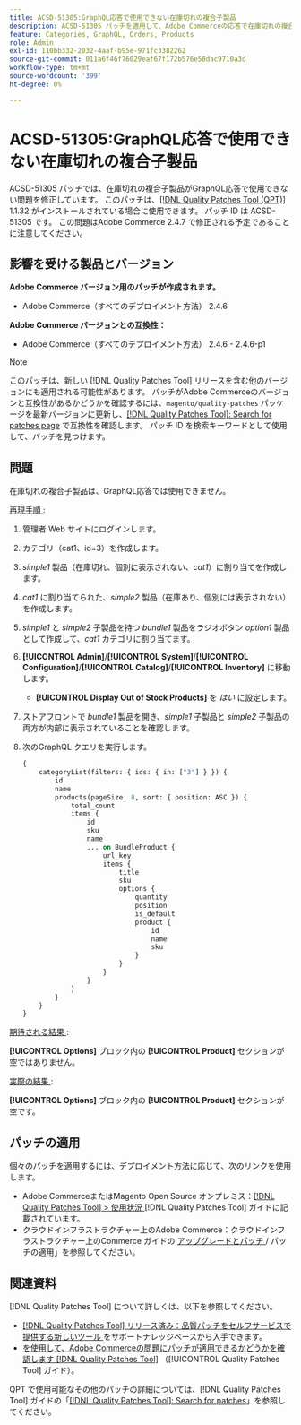 ```yaml
---
title: ACSD-51305:GraphQL応答で使用できない在庫切れの複合子製品
description: ACSD-51305 パッチを適用して、Adobe Commerceの応答で在庫切れの複合子製品を使用できないGraphQLの問題を修正してください。
feature: Categories, GraphQL, Orders, Products
role: Admin
exl-id: 110bb332-2032-4aaf-b95e-971fc3382262
source-git-commit: 011a6f46f76029eaf67f172b576e58dac9710a3d
workflow-type: tm+mt
source-wordcount: '399'
ht-degree: 0%

---
```


# ACSD-51305:GraphQL応答で使用できない在庫切れの複合子製品

ACSD-51305 パッチでは、在庫切れの複合子製品がGraphQL応答で使用できない問題を修正しています。 このパッチは、[[!DNL Quality Patches Tool (QPT)]](https://experienceleague.adobe.com/en/docs/commerce-operations/tools/quality-patches-tool/quality-patches-tool-to-self-serve-quality-patches) 1.1.32 がインストールされている場合に使用できます。 パッチ ID は ACSD-51305 です。 この問題はAdobe Commerce 2.4.7 で修正される予定であることに注意してください。

## 影響を受ける製品とバージョン

**Adobe Commerce バージョン用のパッチが作成されます。**

* Adobe Commerce（すべてのデプロイメント方法） 2.4.6

**Adobe Commerce バージョンとの互換性：**

* Adobe Commerce（すべてのデプロイメント方法） 2.4.6 - 2.4.6-p1

>[!NOTE]
>
>このパッチは、新しい [!DNL Quality Patches Tool] リリースを含む他のバージョンにも適用される可能性があります。 パッチがAdobe Commerceのバージョンと互換性があるかどうかを確認するには、`magento/quality-patches` パッケージを最新バージョンに更新し、[[!DNL Quality Patches Tool]: Search for patches page](https://experienceleague.adobe.com/tools/commerce-quality-patches/index.html) で互換性を確認します。 パッチ ID を検索キーワードとして使用して、パッチを見つけます。

## 問題

在庫切れの複合子製品は、GraphQL応答では使用できません。

<u> 再現手順 </u>:

1. 管理者 Web サイトにログインします。
1. カテゴリ（cat1、id=3）を作成します。
1. *simple1* 製品（在庫切れ、個別に表示されない、*cat1*）に割り当てを作成します。
1. *cat1* に割り当てられた、*simple2* 製品（在庫あり、個別には表示されない）を作成します。
1. *simple1* と *simple2* 子製品を持つ *bundle1* 製品をラジオボタン *option1* 製品として作成して、*cat1* カテゴリに割り当てます。
1. **[!UICONTROL Admin]**/**[!UICONTROL System]**/**[!UICONTROL Configuration]**/**[!UICONTROL Catalog]**/**[!UICONTROL Inventory]** に移動します。

   * **[!UICONTROL Display Out of Stock Products]** を *はい* に設定します。

1. ストアフロントで *bundle1* 製品を開き、*simple1* 子製品と *simple2* 子製品の両方が内部に表示されていることを確認します。
1. 次のGraphQL クエリを実行します。

   ```GraphQL
   {
       categoryList(filters: { ids: { in: ["3"] } }) {
           id
           name
           products(pageSize: 8, sort: { position: ASC }) {
               total_count
               items {
                   id
                   sku
                   name
                   ... on BundleProduct {
                       url_key
                       items {
                           title
                           sku
                           options {
                               quantity
                               position
                               is_default
                               product {
                                   id
                                   name
                                   sku
                               }
                           }
                       }
                   }
               }
           }
       }
   }
   ```

<u> 期待される結果 </u>:

**[!UICONTROL Options]** ブロック内の **[!UICONTROL Product]** セクションが空ではありません。

<u> 実際の結果 </u>:

**[!UICONTROL Options]** ブロック内の **[!UICONTROL Product]** セクションが空です。

## パッチの適用

個々のパッチを適用するには、デプロイメント方法に応じて、次のリンクを使用します。

* Adobe CommerceまたはMagento Open Source オンプレミス：[[!DNL Quality Patches Tool] > 使用状況 ](/help/tools/quality-patches-tool/usage.md)[!DNL Quality Patches Tool] ガイドに記載されています。
* クラウドインフラストラクチャー上のAdobe Commerce：クラウドインフラストラクチャー上のCommerce ガイドの [ アップグレードとパッチ ](https://experienceleague.adobe.com/docs/commerce-cloud-service/user-guide/develop/upgrade/apply-patches.html)/ パッチの適用」を参照してください。

## 関連資料

[!DNL Quality Patches Tool] について詳しくは、以下を参照してください。

* [[!DNL Quality Patches Tool]  リリース済み：品質パッチをセルフサービスで提供する新しいツール ](https://experienceleague.adobe.com/en/docs/commerce-operations/tools/quality-patches-tool/quality-patches-tool-to-self-serve-quality-patches) をサポートナレッジベースから入手できます。
* [ を使用して、Adobe Commerceの問題にパッチが適用できるかどうかを確認します  [!DNL Quality Patches Tool]](/help/tools/quality-patches-tool/patches-available-in-qpt/check-patch-for-magento-issue-with-magento-quality-patches.md) （[!UICONTROL Quality Patches Tool] ガイド）。


QPT で使用可能なその他のパッチの詳細については、[!DNL Quality Patches Tool] ガイドの「[[!DNL Quality Patches Tool]: Search for patches](https://experienceleague.adobe.com/tools/commerce-quality-patches/index.html)」を参照してください。
